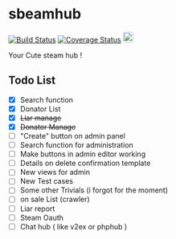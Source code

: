 # sbeamhub 

[![Build Status](https://travis-ci.org/KIDJourney/sbeamhub.svg?branch=master)](https://travis-ci.org/KIDJourney/sbeamhub)
[![Coverage Status](https://coveralls.io/repos/github/KIDJourney/sbeamhub/badge.svg?branch=master)](https://coveralls.io/github/KIDJourney/sbeamhub?branch=master)
<img src="http://forthebadge.com/images/badges/built-with-love.svg" href="http://forthebadge.com" height="21px" style="border-radius:3px;" >


Your Cute steam hub !


## Todo List

- [X] Search function
- [X] Donator List
- [X] <del>Liar manage</del>
- [X] <del>Donator Manage</del>
- [ ] "Create" button on admin panel
- [ ] Search function for administration
- [ ] Make buttons in admin editor working
- [ ] Details on delete confirmation template
- [ ] New views for admin
- [ ] New Test cases
- [ ] Some other Trivials (i forgot for the moment)
- [ ] on sale List (crawler)
- [ ] Liar report
- [ ] Steam Oauth
- [ ] Chat hub ( like v2ex or phphub )
